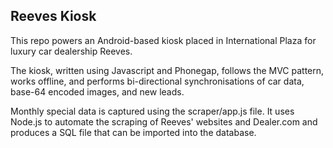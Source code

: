 Reeves Kiosk
--

This repo powers an Android-based kiosk placed in International Plaza for luxury car dealership Reeves.

The kiosk, written using Javascript and Phonegap, follows the MVC pattern, works offline, and performs bi-directional synchronisations of car data, base-64 encoded images, and new leads.

Monthly special data is captured using the scraper/app.js file. It uses Node.js to automate the scraping of Reeves' websites and Dealer.com and produces a SQL file that can be imported into the database.